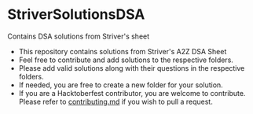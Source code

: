 # StriverSolutionsDSA
Contains DSA solutions from Striver's sheet

* This repository contains solutions from Striver's A2Z DSA Sheet
* Feel free to contribute and add solutions to the respective folders.
* Please add valid solutions along with their questions in the respective folders. 
* If needed, you are free to create a new folder for your solution. 
* If you are a Hacktoberfest contributor, you are welcome to contribute. Please refer to [contributing.md](https://github.com/JapmannKaur/StriverSolutionsDSA/blob/main/contributing.md) if you wish to pull a request.
